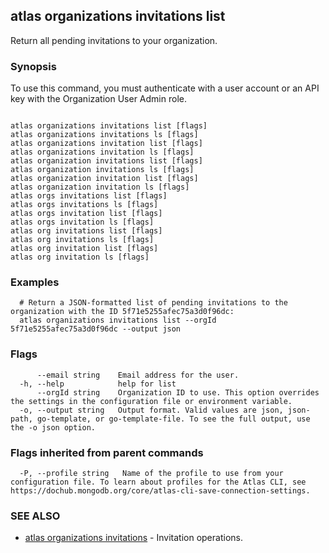 ## atlas organizations invitations list

Return all pending invitations to your organization.


### Synopsis

To use this command, you must authenticate with a user account or an API key with the Organization User Admin role.



```

atlas organizations invitations list [flags]
atlas organizations invitations ls [flags]
atlas organizations invitation list [flags]
atlas organizations invitation ls [flags]
atlas organization invitations list [flags]
atlas organization invitations ls [flags]
atlas organization invitation list [flags]
atlas organization invitation ls [flags]
atlas orgs invitations list [flags]
atlas orgs invitations ls [flags]
atlas orgs invitation list [flags]
atlas orgs invitation ls [flags]
atlas org invitations list [flags]
atlas org invitations ls [flags]
atlas org invitation list [flags]
atlas org invitation ls [flags]
```

### Examples

```
  # Return a JSON-formatted list of pending invitations to the organization with the ID 5f71e5255afec75a3d0f96dc:
  atlas organizations invitations list --orgId 5f71e5255afec75a3d0f96dc --output json
```


### Flags

```
      --email string    Email address for the user.
  -h, --help            help for list
      --orgId string    Organization ID to use. This option overrides the settings in the configuration file or environment variable.
  -o, --output string   Output format. Valid values are json, json-path, go-template, or go-template-file. To see the full output, use the -o json option.

```


### Flags inherited from parent commands

```
  -P, --profile string   Name of the profile to use from your configuration file. To learn about profiles for the Atlas CLI, see https://dochub.mongodb.org/core/atlas-cli-save-connection-settings.

```

### SEE ALSO


* [atlas organizations invitations](atlas_organizations_invitations.md)	- Invitation operations.




